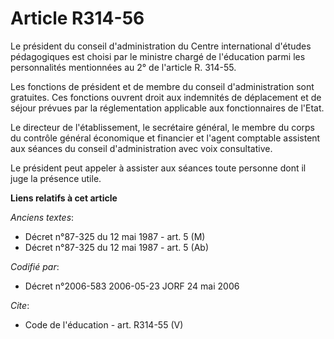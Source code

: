 # Article R314-56

Le président du conseil d'administration du Centre international d'études pédagogiques est choisi par le ministre chargé de
l'éducation parmi les personnalités mentionnées au 2° de l'article R. 314-55.

Les fonctions de président et de membre du conseil d'administration sont gratuites. Ces fonctions ouvrent droit aux
indemnités de déplacement et de séjour prévues par la réglementation applicable aux fonctionnaires de l'Etat.

Le directeur de l'établissement, le secrétaire général, le membre du corps du contrôle général économique et financier et
l'agent comptable assistent aux séances du conseil d'administration avec voix consultative.

Le président peut appeler à assister aux séances toute personne dont il juge la présence utile.

**Liens relatifs à cet article**

_Anciens textes_:

  - Décret n°87-325 du 12 mai 1987 - art. 5 (M)
  - Décret n°87-325 du 12 mai 1987 - art. 5 (Ab)

_Codifié par_:

  - Décret n°2006-583 2006-05-23 JORF 24 mai 2006

_Cite_:

  - Code de l'éducation - art. R314-55 (V)

